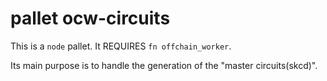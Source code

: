 # pallet ocw-circuits

This is a `node` pallet.
It REQUIRES `fn offchain_worker`.

Its main purpose is to handle the generation of the "master circuits(skcd)".